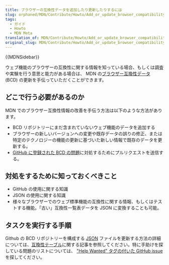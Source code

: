 ```yaml
---
title: ブラウザーの互換性データを追加したり更新したりするには
slug: orphaned/MDN/Contribute/Howto/Add_or_update_browser_compatibility_data
tags:
  - ガイド
  - Howto
  - MDN Meta
translation_of: MDN/Contribute/Howto/Add_or_update_browser_compatibility_data
original_slug: MDN/Contribute/Howto/Add_or_update_browser_compatibility_data
---
```

{{MDNSidebar}}

ウェブ機能のブラウザーの互換性に関する情報を知っている場合、もしくは調査や実験を行う意思と能力がある場合は、 MDN の[ブラウザー互換性データ](https://github.com/mdn/browser-compat-data/) (BCD) の更新を手伝っていただくことができます。

## どこで行う必要があるのか

MDN でのブラウザー互換性情報の改善を手伝う方法は以下のような方法があります。

- BCD リポジトリーにまだ含まれていないウェブ機能のデータを追加する
- ブラウザーの新しいバージョンへの変更や既存データの誤りの修正、または特定のテクノロジーの機能の更新に基づいた新しい情報で既存のデータを更新する。
- [GitHub に登録された BCD の問題](https://github.com/mdn/browser-compat-data/issues)に対処するためにプルリクエストを送信する。

## 対処をするために知っておくべきこと

- GitHub の使用に関する知識
- JSON の使用に関する知識
- 様々なブラウザーでのウェブ標準機能の互換性に関する情報、もしくはテストする機能。「古い」互換性一覧表データを JSON に変換することも可能。

## タスクを実行する手順

Github の BCD リポジトリーを構成する [JSON](/ja/docs/Glossary/JSON) ファイルを更新する方法の詳細については、[互換性テーブル](/ja/docs/MDN/Structures/Compatibility_tables)に関する記事を参照してください。特に手助けを探している問題のリストについては、 ["Help Wanted" タグの付いた GitHub issue](https://github.com/mdn/browser-compat-data/issues?q=is%3Aissue+is%3Aopen+label%3A%22help+wanted%22) を探してください。

